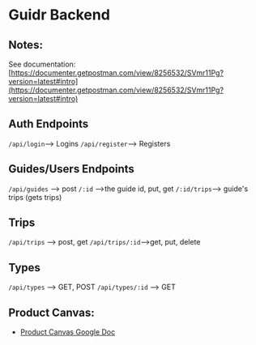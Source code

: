 # Guidr Backend

## Notes:

See documentation: [https://documenter.getpostman.com/view/8256532/SVmr11Pg?version=latest#intro](https://documenter.getpostman.com/view/8256532/SVmr11Pg?version=latest#intro)

## Auth Endpoints
`/api/login`--> Logins
`/api/register`--> Registers

## Guides/Users Endpoints 
`/api/guides` --> post
    `/:id` -->the guide id, put, get 
    `/:id/trips`--> guide's trips (gets trips)


## Trips
`/api/trips` --> post, get
`/api/trips/:id`-->get, put, delete

## Types
`/api/types` --> GET, POST
`/api/types/:id` --> GET





## Product Canvas:
- [Product Canvas Google Doc](https://docs.google.com/document/d/1YZZ4W84pGwRAVCcgVc9gUspmeyN32hWiFjJXKYRbBco/edit?usp=sharing)
